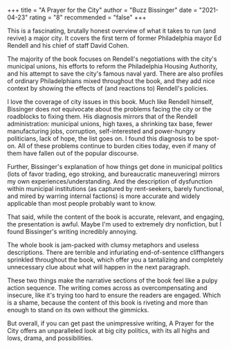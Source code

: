 +++
title = "A Prayer for the City"
author = "Buzz Bissinger"
date = "2021-04-23"
rating = "8"
recommended = "false"
+++

This is a fascinating, brutally honest overview of what it takes to run (and revive) a major city. It covers the first term of former Philadelphia mayor Ed Rendell and his chief of staff David Cohen.

The majority of the book focuses on Rendell's negotiations with the city's municipal unions, his efforts to reform the Philadelphia Housing Authority, and his attempt to save the city's famous naval yard. There are also profiles of ordinary Philadelphians mixed throughout the book, and they add nice context by showing the effects of (and reactions to) Rendell's policies.

I love the coverage of city issues in this book. Much like Rendell himself, Bissinger does *not* equivocate about the problems facing the city or the roadblocks to fixing them. His diagnosis mirrors that of the Rendell administration: municipal unions, high taxes, a shrinking tax base, fewer manufacturing jobs, corruption, self-interested and power-hungry politicians, lack of hope, the list goes on. I found this diagnosis to be spot-on. All of these problems continue to burden cities today, even if many of them have fallen out of the popular discourse.

Further, Bissinger's explanation of how things get done in municipal politics (lots of favor trading, ego stroking, and bureaucratic maneuvering) mirrors my own experiences/understanding. And the description of dysfunction within municipal institutions (as captured by rent-seekers, barely functional, and mired by warring internal factions) is more accurate and widely applicable than most people probably want to know.

That said, while the content of the book is accurate, relevant, and engaging, the presentation is awful. Maybe I'm used to extremely dry nonfiction, but I found Bissinger's writing incredibly annoying.

The whole book is jam-packed with clumsy metaphors and useless descriptions. There are terrible and infuriating end-of-sentence cliffhangers sprinkled throughout the book, which offer you a tantalizing and completely unnecessary clue about what will happen in the next paragraph.

These two things make the narrative sections of the book feel like a pulpy action sequence. The writing comes across as overcompensating and insecure, like it's trying too hard to ensure the readers are engaged. Which is a shame, because the content of this book is riveting and more than enough to stand on its own without the gimmicks. 

But overall, if you can get past the unimpressive writing, A Prayer for the City offers an unparalleled look at big city politics, with its all highs and lows, drama, and possibilities.

